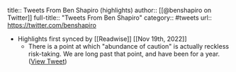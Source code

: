 title:: Tweets From Ben Shapiro (highlights)
author:: [[@benshapiro on Twitter]]
full-title:: "Tweets From Ben Shapiro"
category:: #tweets
url:: https://twitter.com/benshapiro

- Highlights first synced by [[Readwise]] [[Nov 19th, 2022]]
	- There is a point at which "abundance of caution" is actually reckless risk-taking. We are long past that point, and have been for a year. ([View Tweet](https://twitter.com/benshapiro/status/1381962534564073472))